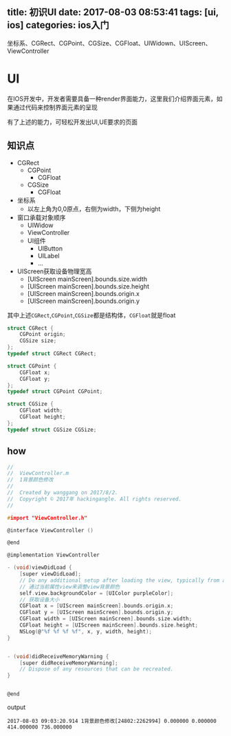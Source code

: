 title: 初识UI
date: 2017-08-03 08:53:41
tags: [ui, ios]
categories: ios入门
---

坐标系、CGRect、CGPoint、CGSize、CGFloat、UIWidown、UIScreen、ViewController
<!-- more -->

# UI

在IOS开发中，开发者需要具备一种render界面能力，这里我们介绍界面元素，如果通过代码来控制界面元素的呈现

有了上述的能力，可轻松开发出UI,UE要求的页面

## 知识点

- CGRect
    - CGPoint
        - CGFloat
    - CGSize
        - CGFloat
- 坐标系
    - 以左上角为0,0原点，右侧为width，下侧为height
- 窗口承载对象顺序
    - UIWidow
    - ViewController
    - UI组件
        - UIButton
        - UILabel
        - ...
- UIScreen获取设备物理宽高
    - [UIScreen mainScreen].bounds.size.width
    - [UIScreen mainScreen].bounds.size.height
    - [UIScreen mainScreen].bounds.origin.x
    - [UIScreen mainScreen].bounds.origin.y

其中上述`CGRect`,`CGPoint`,`CGSize`都是结构体，`CGFloat`就是float

``` c
struct CGRect {
    CGPoint origin;
    CGSize size;
};
typedef struct CGRect CGRect;
```
``` c
struct CGPoint {
    CGFloat x;
    CGFloat y;
};
typedef struct CGPoint CGPoint;
```
``` c
struct CGSize {
    CGFloat width;
    CGFloat height;
};
typedef struct CGSize CGSize;
```

## how

``` c
//
//  ViewController.m
//  1背景颜色修改
//
//  Created by wanggang on 2017/8/2.
//  Copyright © 2017年 hackingangle. All rights reserved.
//

#import "ViewController.h"

@interface ViewController ()

@end

@implementation ViewController

- (void)viewDidLoad {
    [super viewDidLoad];
    // Do any additional setup after loading the view, typically from a nib.
    // 通过当前属性view来调整view背景颜色
    self.view.backgroundColor = [UIColor purpleColor];
    // 获取设备大小
    CGFloat x = [UIScreen mainScreen].bounds.origin.x;
    CGFloat y = [UIScreen mainScreen].bounds.origin.y;
    CGFloat width = [UIScreen mainScreen].bounds.size.width;
    CGFloat height = [UIScreen mainScreen].bounds.size.height;
    NSLog(@"%f %f %f %f", x, y, width, height);
}


- (void)didReceiveMemoryWarning {
    [super didReceiveMemoryWarning];
    // Dispose of any resources that can be recreated.
}


@end

```

output
``` shell
2017-08-03 09:03:20.914 1背景颜色修改[24802:2262994] 0.000000 0.000000 414.000000 736.000000

```